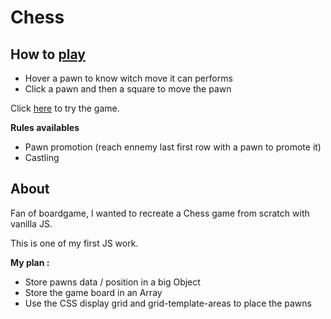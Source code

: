 # Chess

## How to [play](https://pierreyvesflamand.github.io/Chess/)

-   Hover a pawn to know witch move it can performs
-   Click a pawn and then a square to move the pawn

Click [here](https://pierreyvesflamand.github.io/Chess/) to try the game.

**Rules availables**

-   Pawn promotion (reach ennemy last first row with a pawn to promote it)
-   Castling

## About

Fan of boardgame, I wanted to recreate a Chess game from scratch with vanilla JS.

This is one of my first JS work.

**My plan :**

-   Store pawns data / position in a big Object
-   Store the game board in an Array
-   Use the CSS display grid and grid-template-areas to place the pawns
